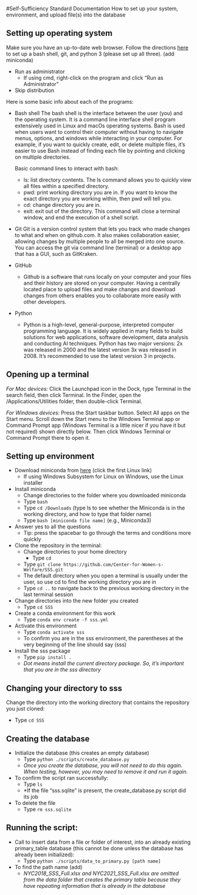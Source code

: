 #Self-Sufficiency Standard Documentation
How to set up your system, environment, and upload file(s) into the database

## Setting up operating system
Make sure you have an up-to-date web browser. Follow the directions [here](https://docs.microsoft.com/en-us/windows/wsl/install) to set up a bash shell, git, and python 3 (please set up all three). (add miniconda)
* Run as administrator 
	*  If using cmd, right-click on the program and click “Run as Administrator”
* Skip distribution

Here is some basic info about each of the programs: 
* Bash shell
	The bash shell is the interface between the user (you) and the operating system. It is a command line interface shell program extensively used in Linux and macOs operating systems. Bash is used when users want to control their computer without having to navigate menus, options, and windows while interacting in your computer. For example, if you want to quickly create, edit, or delete multiple files, it’s easier to use Bash instead of finding each file by pointing and clicking on multiple directories.
	
	Basic command lines to interact with bash:
	* ls: list directory contents. The ls command allows you to quickly view all files within a specified directory.
	* pwd: print working directory you are in. If you want to know the exact directory you are working within, then pwd will tell you. 
	* cd: change directory you are in.
	* exit: exit out of the directory. This command will close a terminal window, and end the execution of a shell script. 

* Git
	Git is a version control system that lets you track who made changes to what and when on github.com. It also makes collaboration easier, allowing changes by multiple people to all be merged into one source. You can access the git via command line (terminal) or a desktop app that has a GUI, such as GitKraken. 

* GitHub
	* Github is a software that runs locally on your computer and your files and their history are stored on your computer. Having a centrally located place to upload files and make changes and download changes from others enables you to collaborate more easily with other developers. 

	
* Python 
	* Python is a high-level, general-purpose, interpreted computer programming language. It is widely applied in many fields to build solutions for web applications, software development, data analysis and conducting AI techniques. Python has two major versions: 2x was released in 2000 and the latest version 3x was released in 2008. It’s recommended to use the latest version 3 in projects.

## Opening up a terminal 
*For Mac devices:*
Click the Launchpad icon in the Dock, type Terminal in the search field, then click Terminal. In the Finder, open the /Applications/Utilities folder, then double-click Terminal.

*For Windows devices:*
Press the Start taskbar button. Select All apps on the Start menu. Scroll down the Start menu to the Windows Terminal app or Command Prompt app (Windows Terminal is a little nicer if you have it but not required) shown directly below. Then click Windows Terminal or Command Prompt there to open it.


## Setting up environment 
* Download miniconda from [here](https://docs.conda.io/en/latest/miniconda.html) (click the first Linux link)
	* If using Windows Subsystem for Linux on Windows, use the Linux installer
* Install miniconda
	* Change directories to the folder where you downloaded miniconda
	* Type `bash`
	* Type `cd /Downloads` (type ls to see whether the Miniconda is in the working directory, and how to type that folder name)
	* Type `bash [miniconda file name]` (e.g., Miniconda3) 
* Answer yes to all the questions 
	* Tip: press the spacebar to go through the terms and conditions more quickly
* Clone the repository in the terminal: 
	* Change directories to your home directory
		* Type `cd`
	* Type `git clone https://github.com/Center-for-Women-s-Welfare/SSS.git`
	* The default directory when you open a terminal is usually under the user, so use cd to find the working directory you are in 
	* Type `cd ..` to navigate back to the previous working directory in the last terminal session 
* Change directories into the new folder you created
	* Type `cd SSS`
* Create a conda environment for this work
	* Type `conda env create -f sss.yml`
* Activate this environment
	* Type `conda activate sss`
	* To confirm you are in the sss environment, the parentheses at the very beginning of the line should say (sss)
* Install the sss package
	* Type `pip install .`
	* *Dot means install the current directory package. So, it’s important that you are in the sss directory*

## Changing your directory to sss
Change the directory into the working directory that contains the repository you just cloned:
* Type `cd SSS`

## Creating the database
* Initialize the database (this creates an empty database)
	* Type `python ./scripts/create_database.py`
	* *Once you create the database, you will not need to do this again. When testing, however, you may need to remove it and run it again.*
* To confirm the script ran successfully:
	* Type `ls`
	* *If the file “sss.sqlite” is present, the create_database.py script did its job
* To delete the file
	* Type `rm sss.sqlite`

## Running the script:
* Call to insert data from a file or folder of interest, into an already existing primary_table database (this cannot be done unless the database has already been initialized):
	* Type `python ./scripts/data_to_primary.py [path name]`
* To find the path name (add)
	* *NYC2018_SSS_Full.xlsx and NYC2021_SSS_Full.xlsx are omitted from the data folder that creates the primary table because they have repeating information that is already in the database*
